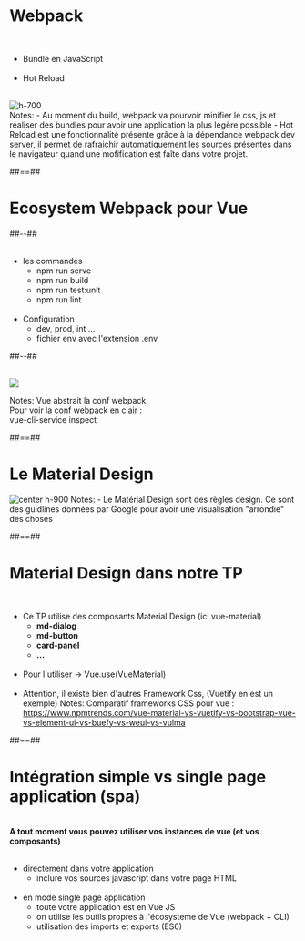 <!-- .slide: class="sfeir-basic-slide" -->
# Webpack
<br>
<div class="flex-row configuration">
    <div>
        <ul>
            <li>Bundle en JavaScript</li><br>
            <li>Hot Reload</li><br>
        </ul>
    </div>
    <div>
        <img alt="h-700"  src="assets/images/school/tool/webpack.png">
    </div>
</div>
Notes:
- Au moment du build, webpack va pourvoir minifier le css, js et réaliser des bundles pour avoir une application la plus légère possible
- Hot Reload est une fonctionnalité présente grâce à la dépendance webpack dev server, il permet de rafraichir automatiquement les sources présentes dans le navigateur quand une mofification est faîte dans votre projet.

##==##

<!-- .slide: class="two-column-layout" -->
# Ecosystem Webpack pour Vue

##--##
<br><br>

- les commandes
    - npm run serve
    - npm run build
    - npm run test:unit
    - npm run lint<br><br>
- Configuration
    - dev, prod, int ...
    - fichier env avec l'extension .env

##--##
<br><br>

![](assets/images/school/tool/vue_script_package.png)

Notes:
Vue abstrait la conf webpack.<br>
Pour voir la conf webpack en clair :<br>
vue-cli-service inspect

##==##

<!-- .slide" -->
# Le Material Design
<img alt="center h-900" src="assets/images/school/tool/material_design.png">
Notes:
 - Le Matérial Design sont des règles design. Ce sont des guidlines données par Google pour avoir une visualisation "arrondie" des choses

##==##

<!-- .slide -->
# Material Design dans notre TP
<br>

- Ce TP utilise des composants Material Design (ici vue-material)
    - <b>md-dialog</b>
    - <b>md-button</b>
    - <b>card-panel</b>
    - <b>...</b><br><br>
- Pour l'utiliser -> Vue.use(VueMaterial)<br><br>
- Attention, il existe bien d'autres Framework Css, (Vuetify en est un exemple)
Notes:
Comparatif frameworks CSS pour vue :
https://www.npmtrends.com/vue-material-vs-vuetify-vs-bootstrap-vue-vs-element-ui-vs-buefy-vs-weui-vs-vulma

##==##

<!-- .slide: class="sfeir-basic-slide" -->
# Intégration simple vs single page application (spa)
<br>
<b>A tout moment vous pouvez utiliser vos instances de vue (et vos composants)</b>
<br><br>

- directement dans votre application
    - inclure vos sources javascript dans votre page HTML<br><br>
- en mode single page application
    - toute votre application est en Vue JS
    - on utilise les outils propres à l'écosysteme de Vue (webpack + CLI)
    - utilisation des imports et exports (ES6)
